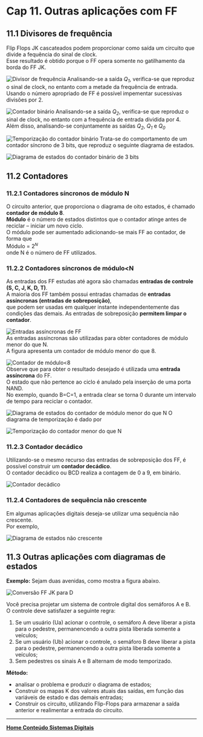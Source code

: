 # Cap 11. Outras aplicações com FF

## 11.1 Divisores de frequência

Flip Flops JK cascateados podem proporcionar como saída um circuito que divide a fequência do sinal de clock.  
Esse resultado é obtido porque o FF opera somente no gatilhamento da borda do FF JK.

![Divisor de frequência](/sisdig_aulas/images_sisdig/divisor.jpg)
Analisando-se a saída *Q<sub>1</sub>*, verifica-se que reproduz o sinal de clock, no entanto com a metade da frequência de entrada.  
Usando o número apropriado de FF é possível impementar sucessivas divisões por 2.    

![Contador binário](/sisdig_aulas/images_sisdig/contadorbinario.jpg)
Analisando-se a saída *Q<sub>2</sub>*, verifica-se que reproduz o sinal de clock, no entanto com a frequência de entrada dividida por 4.  
Além disso, analisando-se conjuntamente as saídas *Q<sub>2</sub>*, *Q<sub>1</sub>* e *Q<sub>0</sub>*   

![Temporização do contador binário](/sisdig_aulas/images_sisdig/temporizacaocontador.jpg)
Trata-se do comportamento de um contador síncrono de 3 bits, que reproduz o seguinte diagrama de estados.  

![Diagrama de estados do contador binário de 3 bits](/sisdig_aulas/images_sisdig/diagramacontador3bits.jpg)

## 11.2 Contadores

### 11.2.1 Contadores síncronos de módulo N

O circuito anterior, que proporciona o diagrama de oito estados, é chamado **contador de módulo 8**.  
**Módulo** é o número de estados distintos que o contador atinge antes de reciclar – iniciar um novo ciclo.  
O módulo pode ser aumentado adicionando-se mais FF ao contador, de forma que  
Módulo = 2<sup>𝑁</sup>  
onde N é o número de FF utilizados.  

### 11.2.2 Contadores síncronos de módulo<N

As entradas dos FF estudas até agora são chamadas **entradas de controle (S, C, J, K, D, T)**.   
A maioria dos FF também possui entradas chamadas de **entradas assíncronas (entradas de sobreposição)**,   
que podem ser usadas em qualquer instante independentemente das condições das demais.
As entradas de sobreposição **permitem limpar o contador**.  
                                     
![Entradas assíncronas de FF](/sisdig_aulas/images_sisdig/entradasassincronasff.jpg)                                
As entradas assíncronas são utilizadas para obter contadores de módulo menor do que N.  
A figura apresenta um contador de módulo menor do que 8.  

![Contador de módulo<8](/sisdig_aulas/images_sisdig/contadormodulomenor.jpg)                            
Observe que para obter o resultado desejado é utilizada uma **entrada assíncrona** do FF.  
O estado que não pertence ao ciclo é anulado pela inserção de uma porta NAND.   
No exemplo, quando B=C=1, a entrada clear se torna 0 durante um intervalo de tempo para reciclar o contador.  

![Diagrama de estados do contador de módulo menor do que N](/sisdig_aulas/images_sisdig/diagramaestadosmenorN.jpg)
O diagrama de temporização é dado por  

![Temporização do contador menor do que N](/sisdig_aulas/images_sisdig/temporizacaocontadormenorN.jpg)

### 11.2.3 Contador decádico

Utilizando-se o mesmo recurso das entradas de sobreposição dos FF, é possível construir um **contador decádico**.  
O contador decádico ou BCD realiza a contagem de 0 a 9, em binário.  

![Contador decádico](/sisdig_aulas/images_sisdig/contadordecadico.jpg)  

### 11.2.4 Contadores de sequência não crescente

Em algumas aplicações digitais deseja-se utilizar uma sequência não crescente.  
Por exemplo,  

![Diagrama de estados não crescente](/sisdig_aulas/images_sisdig/diagramaestadosnaocrescente.jpg)  

## 11.3 Outras aplicações com diagramas de estados

**Exemplo:**
Sejam duas avenidas, como mostra a figura abaixo.

![Conversão FF JK para D](/sisdig_aulas/images_sisdig/semaforo.jpg)

Você precisa projetar um sistema de controle digital dos semáforos A e B.  
O controle deve satisfazer a seguinte regra:  

1. Se um usuário (Ua) acionar o controle, o semáforo A deve liberar a pista para o pedestre, permanencendo a outra pista liberada somente a veículos;
2. Se um usuário (Ub) acionar o controle, o semáforo B deve liberar a pista para o pedestre, permanencendo a outra pista liberada somente a veículos;
3. Sem pedestres os sinais A e B alternam de modo temporizado.

**Método:**

- analisar o problema e produzir o diagrama de estados;
- Construir os mapas K dos valores atuais das saídas, em função das variáveis de estado e das demais entradas;
- Construir os circuito, utilizando Flip-Flops para armazenar a saída anterior e realimentar a entrada do circuito.

___
**[Home Conteúdo Sistemas Digitais](https://github.com/claytonjasilva/claytonjasilva.github.io/blob/main/sisdig_aulas.md)**  
